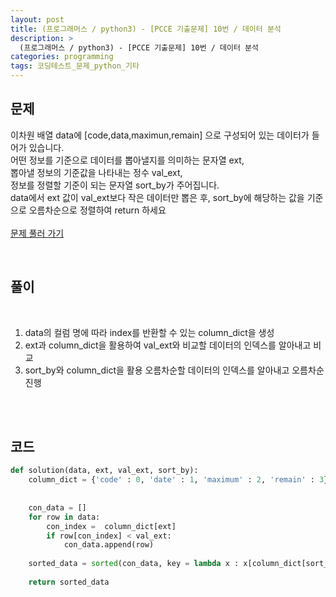 ```yaml
---
layout: post
title: (프로그래머스 / python3) - [PCCE 기출문제] 10번 / 데이터 분석
description: >
  (프로그래머스 / python3) - [PCCE 기출문제] 10번 / 데이터 분석
categories: programming
tags: 코딩테스트_문제_python_기타
---
```


<h2>
    <span class = "jjw_h2_style"> 문제 </span>
</h2>

이차원 배열 <span class="jjw_line">data</span>에 [code,data,maximun,remain] 으로 구성되어 있는 데이터가 들어가 있습니다. <br>
어떤 정보를 기준으로 데이터를 뽑아낼지를 의미하는 문자열 <span class="jjw_line">ext</span>, <br>
뽑아낼 정보의 기준값을 나타내는 정수 <span class="jjw_line">val_ext</span>, <br>
정보를 정렬할 기준이 되는 문자열 <span class="jjw_line">sort_by</span>가 주어집니다.<br>
<span class="jjw_line">data</span>에서 <span class="jjw_line">ext</span> 값이
<span class="jjw_line">val_ext</span>보다 작은 데이터만 뽑은 후, sort_by에 해당하는 값을 기준으로 <span class="jjw_line">오름차순</span>으로 정렬하여 return 하세요 <br><br>
[문제 풀러 가기](https://school.programmers.co.kr/learn/courses/30/lessons/250121)

<br>

<h2>
    <span class = "jjw_h2_style"> 풀이 </span>
</h2>
<br>

1. data의 컬럼 명에 따라 index를 반환할 수 있는 column_dict을 생성
2. ext과 column_dict을 활용하여 val_ext와 비교할 데이터의 인덱스를 알아내고 비교
3. sort_by와 column_dict을 활용 오름차순할 데이터의 인덱스를 알아내고 오름차순 진행



<br><br>

<h2>
    <span class = "jjw_h2_style"> 코드 </span>
</h2>

~~~python
def solution(data, ext, val_ext, sort_by):
    column_dict = {'code' : 0, 'date' : 1, 'maximum' : 2, 'remain' : 3}
    
    
    con_data = []
    for row in data:
        con_index =  column_dict[ext]
        if row[con_index] < val_ext:
            con_data.append(row)
        
    sorted_data = sorted(con_data, key = lambda x : x[column_dict[sort_by]])
    
    return sorted_data
~~~









